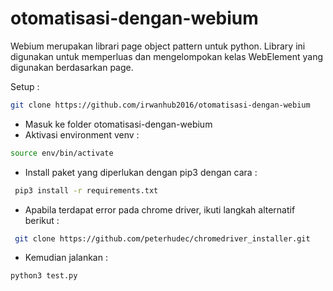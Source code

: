 # otomatisasi-dengan-webium
Webium merupakan librari page object pattern untuk python. Library ini digunakan untuk memperluas dan mengelompokan kelas WebElement yang digunakan berdasarkan page.

Setup :
```bash 
git clone https://github.com/irwanhub2016/otomatisasi-dengan-webium
```
- Masuk ke folder otomatisasi-dengan-webium
- Aktivasi environment venv :
```bash
source env/bin/activate
```
- Install paket yang diperlukan dengan pip3 dengan cara :
```bash
 pip3 install -r requirements.txt
```
- Apabila terdapat error pada chrome driver, ikuti langkah alternatif berikut :
```bash
 git clone https://github.com/peterhudec/chromedriver_installer.git
```
- Kemudian jalankan :
```bash
python3 test.py
```
